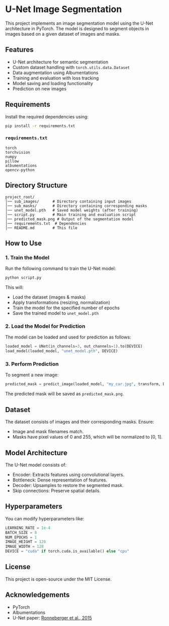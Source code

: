 # U-Net Image Segmentation

This project implements an image segmentation model using the U-Net architecture in PyTorch. The model is designed to segment objects in images based on a given dataset of images and masks.

## Features
- U-Net architecture for semantic segmentation
- Custom dataset handling with `torch.utils.data.Dataset`
- Data augmentation using Albumentations
- Training and evaluation with loss tracking
- Model saving and loading functionality
- Prediction on new images

## Requirements

Install the required dependencies using:
```bash
pip install -r requirements.txt
```

### `requirements.txt`
```
torch
torchvision
numpy
pillow
albumentations
opencv-python
```

## Directory Structure
```
project_root/
│── sub_images/      # Directory containing input images
│── sub_masks/       # Directory containing corresponding masks
│── unet_model.pth   # Saved model weights (after training)
│── script.py        # Main training and evaluation script
│── predicted_mask.png # Output of the segmentation model
│── requirements.txt  # Dependencies
│── README.md        # This file
```

## How to Use

### 1. Train the Model
Run the following command to train the U-Net model:
```bash
python script.py
```

This will:
- Load the dataset (images & masks)
- Apply transformations (resizing, normalization)
- Train the model for the specified number of epochs
- Save the trained model to `unet_model.pth`

### 2. Load the Model for Prediction
The model can be loaded and used for prediction as follows:
```python
loaded_model = UNet(in_channels=3, out_channels=1).to(DEVICE)
load_model(loaded_model, "unet_model.pth", DEVICE)
```

### 3. Perform Prediction
To segment a new image:
```python
predicted_mask = predict_image(loaded_model, "my_car.jpg", transform, DEVICE)
```
The predicted mask will be saved as `predicted_mask.png`.

## Dataset
The dataset consists of images and their corresponding masks. Ensure:
- Image and mask filenames match.
- Masks have pixel values of 0 and 255, which will be normalized to [0, 1].

## Model Architecture
The U-Net model consists of:
- Encoder: Extracts features using convolutional layers.
- Bottleneck: Dense representation of features.
- Decoder: Upsamples to restore the segmented mask.
- Skip connections: Preserve spatial details.

## Hyperparameters
You can modify hyperparameters like:
```python
LEARNING_RATE = 1e-4
BATCH_SIZE = 8
NUM_EPOCHS = 1
IMAGE_HEIGHT = 128
IMAGE_WIDTH = 128
DEVICE = "cuda" if torch.cuda.is_available() else "cpu"
```

## License
This project is open-source under the MIT License.

## Acknowledgements
- PyTorch
- Albumentations
- U-Net paper: [Ronneberger et al., 2015](https://arxiv.org/abs/1505.04597)

